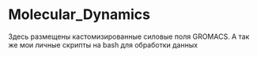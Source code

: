 # Molecular_Dynamics
Здесь размещены кастомизированные силовые поля GROMACS. А так же мои личные скрипты на bash для обработки данных

